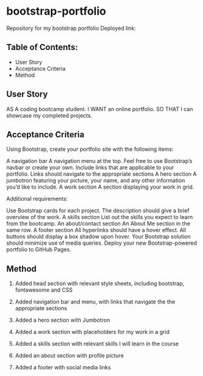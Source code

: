 # bootstrap-portfolio
Repository for my bootstrap portfolio
Deployed link: 

## Table of Contents:
- User Story
- Acceptance Criteria
- Method

## User Story
AS A coding bootcamp student. I WANT an online portfolio. SO THAT I can showcase my completed projects.

## Acceptance Criteria
Using Bootstrap, create your portfolio site with the following items:

A navigation bar
A navigation menu at the top. Feel free to use Bootstrap’s navbar or create your own.
Include links that are applicable to your portfolio.
Links should navigate to the appropriate sections
A hero section
A jumbotron featuring your picture, your name, and any other information you’d like to include. A work section
A section displaying your work in grid.

Additional requirements:

Use Bootstrap cards for each project.
The description should give a brief overview of the work.
A skills section
List out the skills you expect to learn from the bootcamp. An about/contact section
An About Me section in the same row. A footer section
All hyperlinks should have a hover effect.
All buttons should display a box shadow upon hover.
Your Bootstrap solution should minimize use of media queries.
Deploy your new Bootstrap-powered portfolio to GitHub Pages.

## Method

1. Added head section with relevant style sheets, including bootstrap, fontawesome and CSS

2. Added navigation bar and menu, with links that navigate the the appropriate sections

3. Added a hero section with Jumbotron

4. Added a work section with placeholders for my work in a grid

5. Added a skills section with relevant skills I will learn in the course

6. Added an about section with profile picture

7. Added a footer with social media links
